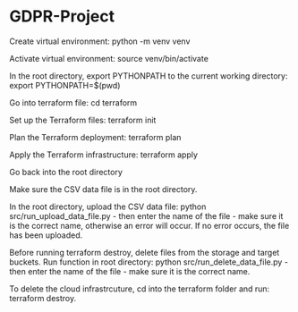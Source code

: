 # GDPR-Project

Create virtual environment: python -m venv venv

Activate virtual environment: source venv/bin/activate

In the root directory, export PYTHONPATH to the current working directory: export PYTHONPATH=$(pwd)

Go into terraform file: cd terraform

Set up the Terraform files: terraform init

Plan the Terraform deployment: terraform plan

Apply the Terraform infrastructure: terraform apply

Go back into the root directory

Make sure the CSV data file is in the root directory.

In the root directory, upload the CSV data file: python src/run_upload_data_file.py - then enter the name of the file - make sure it is the correct name, otherwise an error will occur. If no error occurs, the file has been uploaded.

Before running terraform destroy, delete files from the storage and target buckets. Run function in root directory: python src/run_delete_data_file.py - then enter the name of the file - make sure it is the correct name.

To delete the cloud infrastrcuture, cd into the terraform folder and run: terraform destroy.